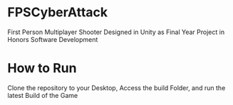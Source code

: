 # FPSCyberAttack
First Person Multiplayer Shooter Designed in Unity as Final Year Project in Honors Software Development

# How to Run
Clone the repository to your Desktop, Access the build Folder, and run the latest Build of the Game
